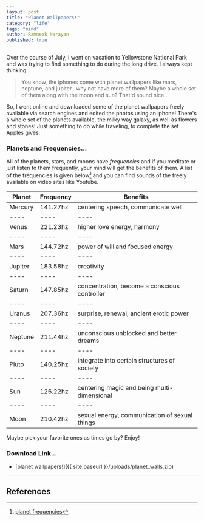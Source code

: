 ```yaml
---
layout: post
title: "Planet Wallpapers!"
category: "life"
tags: "mind"
author: Ramneek Narayan
published: true
---
```


Over the course of July, I went on vacation to Yellowstone National Park and was trying to find something to do during the long drive. I always kept thinking

> You know, the iphones come with planet wallpapers like mars, neptune, and jupiter...why not have more of them? Maybe a whole set of them along with the moon and sun? That'd sound nice...

So, I went online and downloaded some of the planet wallpapers freely available via search engines and edited the photos using an iphone! There's a whole set of the planets available, the milky way galaxy, as well as flowers and stones! Just something to do while traveling, to complete the set Apples gives.

### Planets and Frequencies...

All of the planets, stars, and moons have *frequencies* and if you meditate or just listen to them frequently, your mind will get the benefits of them. A list of the frequencies is given below[^1] and you can find sounds of the freely available on video sites like Youtube.

Planet | Frequency | Benefits
---- | ---- | ----
Mercury  | 141.27hz  | centering speech, communicate well
---- | ---- | ----
Venus   | 221.23hz  | higher love energy, harmony
---- | ---- | ----
Mars  | 144.72hz  | power of will and focused energy
---- | ---- | ----
Jupiter  | 183.58hz  | creativity
---- | ---- | ----
Saturn  | 147.85hz  | concentration, become a conscious controller
---- | ---- | ----
Uranus  | 207.36hz  | surprise, renewal, ancient erotic power
---- | ---- | ----
Neptune  | 211.44hz  | unconscious unblocked and better dreams
---- | ---- | ----
Pluto  | 140.25hz  | integrate into certain structures of society
---- | ---- | ----
Sun  | 126.22hz  | centering magic and being multi-dimensional
---- | ---- | ----
Moon | 210.42hz | sexual energy, communication of sexual things

Maybe pick your favorite ones as times go by? Enjoy!

<!-- link for the planet wallpapers... -->

### Download Link...

* [planet wallpapers!]({{ site.baseurl }}/uploads/planet_walls.zip)

---

## References

[^1]: [planet frequencies](https://www.planetware.de/octave/table.html)
